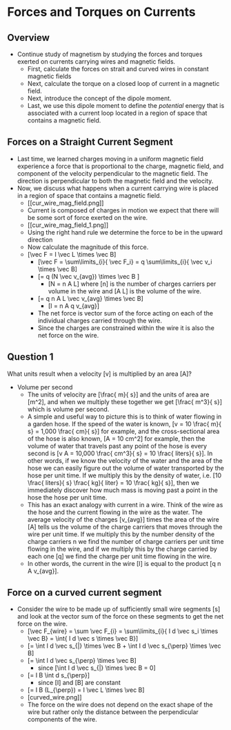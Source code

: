 # Forces and Torques on Currents

## Overview
* Continue study of magnetism by studying the forces and torques
  exerted on currents carrying wires and magnetic fields.
  * First, calculate the forces on strait and curved wires in
    constant magnetic fields
  * Next, calculate the torque on a closed loop of current in a magnetic
    field.
  * Next, introduce the concept of the dipole moment.
  * Last, we use this dipole moment to define the _potential_ energy that is associated
    with a current loop located in a region of space that contains a magnetic field.

## Forces on a Straight Current Segment
* Last time, we learned charges moving in a uniform magnetic field experience a force that
  is proportional to the charge, magnetic field, and component of the velocity perpendicular
  to the magnetic field.  The direction is perpendicular to both the magnetic field and
  the velocity.
* Now, we discuss what happens when a current carrying wire is placed in a region of space
  that contains a magnetic field.
  * [[cur_wire_mag_field.png]]
  * Current is composed of charges in motion we expect that there will be some sort of
    force exerted on the wire.
  * [[cur_wire_mag_field_1.png]]
  * Using the right hand rule we determine the force to be in the upward direction
  * Now calculate the magnitude of this force.
  * \[\vec F = I \vec L \times \vec B\]
      * \[\vec F = \sum\limits_{i}{ \vec F_i} 
        = q \sum\limits_{i}{ \vec v_i \times \vec B\]
      * \[= q (N \vec v_{avg}) \times \vec B \]
          * \[N = n A L\] where \[n\] is the number of charges carriers per volume in the wire
            and \[A L\] is the volume of the wire.
      * \[= q n A L \vec v_{avg} \times \vec B\]
          * \[I = n A q v_{avg}\]
      * The net force is vector sum of the force acting on 
        each of the individual charges carried through the wire.
      * Since the charges are constrained within the wire it is also the
        net force on the wire.

## Question 1
What units result when a velocity \[v\] is multiplied by an area \[A\]?

* Volume per second
  * The units of velocity are \[\frac{ m}{ s}\] and the units of area 
    are \[m^2\], and when we multiply these together we get \[\frac{ m^3}{ s}\]
    which is volume per second.
  * A simple and useful way to picture this is to think of water flowing in a 
    garden hose. If the speed of the water is known, 
    \[v = 10 \frac{ m}{ s} = 1,000 \frac{ cm}{ s}\] for example, 
    and the cross-sectional area of the hose is also known,
    \[A = 10 cm^2\] for example, then the volume of water that 
    travels past any point of the hose is every second is 
    \[v A = 10,000 \frac{ cm^3}{ s} = 10 \frac{ liters}{ s}\]. 
    In other words, if we know the velocity of the water and the 
    area of the hose we can easily figure out the volume of water 
    transported by the hose per unit time. If we multiply this by 
    the density of water, i.e.
    \[10 \frac{ liters}{ s} \frac{ kg}{ liter} = 10 \frac{ kg}{ s}\],
    then we immediately discover how much mass is moving past a point 
    in the hose the hose per unit time.
  * This has an exact analogy with current in a wire. Think of the wire 
    as the hose and the current flowing in the wire as the water. The 
    average velocity of the charges \[v_{avg}\] times the area of the 
    wire \[A\] tells us the volume of the charge carriers that moves 
    through the wire per unit time. If we multiply this by the number 
    density of the charge carriers n we find the number of charge 
    carriers per unit time flowing in the wire, and if we multiply 
    this by the charge carried by each one \[q\] we find the charge 
    per unit time flowing in the wire.
  * In other words, the current in the wire 
    \[I\] is equal to the product \[q n A v_{avg}\].

## Force on a curved current segment
* Consider the wire to be made up of sufficiently small wire segments
  \[s\] and look at the vector sum of the force on these segments to get
  the net force on the wire.
  * \[\vec F_{wire} = \sum \vec F_{i} 
    = \sum\limits_{i}{ I d \vec s_i \times \vec B}
    = \int{ I d \vec s \times \vec B}\]
  * \[= \int I d \vec s_{\|} \times \vec B + \int I d \vec s_{\perp} \times \vec B\]
  * \[= \int I d \vec s_{\perp} \times \vec B\]
      * since \[\int I d \vec s_{\|} \times \vec B = 0\]
  * \[= I B \int d s_{\perp}\]
      * since \[I\] and \[B\] are constant
  * \[= I B (L_{\perp}) = I \vec L \times \vec B\]
  * [curved_wire.png]]
  * The force on the wire does not depend on the exact shape of the wire but rather only the distance    between the perpendicular components of the wire.
